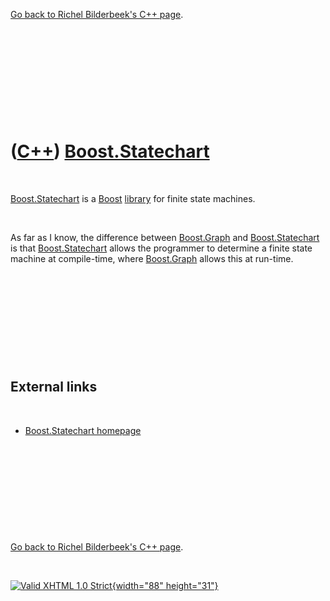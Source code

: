 

[Go back to Richel Bilderbeek's C++ page](Cpp.htm).

 

 

 

 

 

([C++](Cpp.htm)) [Boost.Statechart](CppStatechart.htm)
======================================================

 

[Boost.Statechart](CppStatechart.htm) is a [Boost](CppBoost.htm)
[library](CppLibrary.htm) for finite state machines.

 

As far as I know, the difference between [Boost.Graph](CppGraph.htm) and
[Boost.Statechart](CppStatechart.htm) is that
[Boost.Statechart](CppStatechart.htm) allows the programmer to determine
a finite state machine at compile-time, where
[Boost.Graph](CppGraph.htm) allows this at run-time.

 

 

 

 

 

External links
--------------

 

-   [Boost.Statechart
    homepage](http://www.boost.org/doc/libs/1_43_0/libs/statechart/doc)

 

 

 

 

 

[Go back to Richel Bilderbeek's C++ page](Cpp.htm).



 

[![Valid XHTML 1.0 Strict](valid-xhtml10.png){width="88"
height="31"}](http://validator.w3.org/check?uri=referer)

